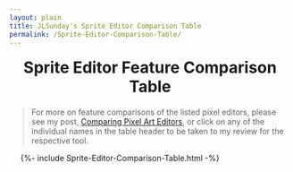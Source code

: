 ```yaml
---
layout: plain
title: JLSunday's Sprite Editor Comparison Table
permalink: /Sprite-Editor-Comparison-Table/
---
```


<h1 style="text-align: center; margin-top: 20px; margin-bottom: 20px;">
Sprite Editor Feature Comparison Table
</h1>

> For more on feature comparisons of the listed pixel editors, please see my post, <a href="{{'/tools/reviews/2022/06/11/Comparing-Pixel-Art-Editors.html' | prepend: site.url }}"  target="_blank" rel="noopener noreferrer">Comparing Pixel Art Editors</a>,
> or click on any of the individual names in the table header to be taken to my review for the respective tool.

<div style="margin-right: 20px; margin-left: 20px;">

{%- include Sprite-Editor-Comparison-Table.html -%}

</div>
